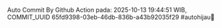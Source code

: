 Auto Commit By Github Action pada: 2025-10-13 19:44:51 WIB, COMMIT_UUID 65fd9398-03eb-46db-836b-a43b92035f29 #autohijau🗿
